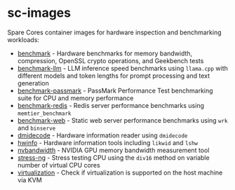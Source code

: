 # sc-images

Spare Cores container images for hardware inspection and benchmarking workloads:

- [benchmark](images/benchmark) - Hardware benchmarks for memory bandwidth, compression, OpenSSL crypto operations, and Geekbench tests
- [benchmark-llm](images/benchmark-llm) - LLM inference speed benchmarks using `llama.cpp` with different models and token lengths for prompt processing and text generation
- [benchmark-passmark](images/benchmark-passmark) - PassMark Performance Test benchmarking suite for CPU and memory performance
- [benchmark-redis](images/benchmark-redis) - Redis server performance benchmarks using `memtier_benchmark`
- [benchmark-web](images/benchmark-web) - Static web server performance benchmarks using `wrk` and `binserve`
- [dmidecode](images/dmidecode) - Hardware information reader using `dmidecode`
- [hwinfo](images/hwinfo) - Hardware information tools including `likwid` and `lshw`
- [nvbandwidth](images/nvbandwidth) - NVIDIA GPU memory bandwidth measurement tool
- [stress-ng](images/stress-ng) - Stress testing CPU using the `div16` method on variable number of virtual CPU cores
- [virtualization](images/virtualization) - Check if virtualization is supported on the host machine via KVM